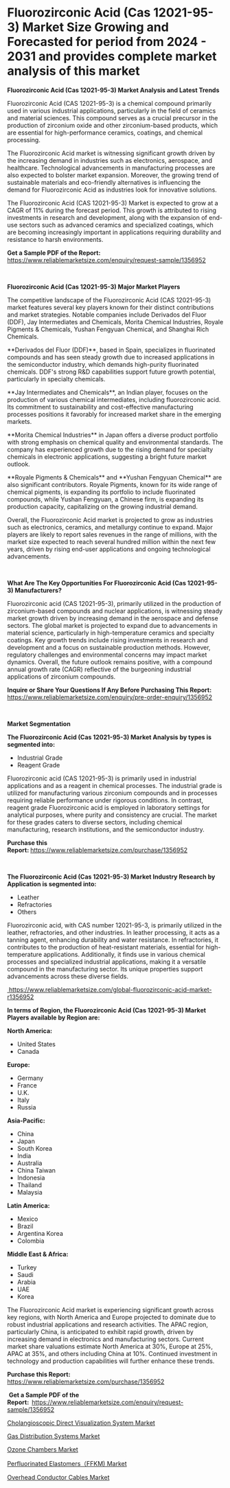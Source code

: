 <p><h1>Fluorozirconic Acid (Cas 12021-95-3) Market Size Growing and Forecasted for period from 2024 - 2031 and provides complete market analysis of this market</h1></p><p><strong>Fluorozirconic Acid (Cas 12021-95-3) Market Analysis and Latest Trends</strong></p>
<p><p>Fluorozirconic Acid (CAS 12021-95-3) is a chemical compound primarily used in various industrial applications, particularly in the field of ceramics and material sciences. This compound serves as a crucial precursor in the production of zirconium oxide and other zirconium-based products, which are essential for high-performance ceramics, coatings, and chemical processing.</p><p>The Fluorozirconic Acid market is witnessing significant growth driven by the increasing demand in industries such as electronics, aerospace, and healthcare. Technological advancements in manufacturing processes are also expected to bolster market expansion. Moreover, the growing trend of sustainable materials and eco-friendly alternatives is influencing the demand for Fluorozirconic Acid as industries look for innovative solutions.</p><p>The Fluorozirconic Acid (CAS 12021-95-3) Market is expected to grow at a CAGR of 11% during the forecast period. This growth is attributed to rising investments in research and development, along with the expansion of end-use sectors such as advanced ceramics and specialized coatings, which are becoming increasingly important in applications requiring durability and resistance to harsh environments.</p></p>
<p><strong>Get a Sample PDF of the Report:&nbsp;</strong> <a href="https://www.reliablemarketsize.com/enquiry/request-sample/1356952?utm_campaign=1832&utm_medium=2&utm_source=Github&utm_content=ia&utm_term=05122024&utm_id=fluorozirconic-acid-cas-12021-95-3">https://www.reliablemarketsize.com/enquiry/request-sample/1356952</a></p>
<p>&nbsp;</p>
<p><strong>Fluorozirconic Acid (Cas 12021-95-3) Major Market Players</strong></p>
<p><p>The competitive landscape of the Fluorozirconic Acid (CAS 12021-95-3) market features several key players known for their distinct contributions and market strategies. Notable companies include Derivados del Fluor (DDF), Jay Intermediates and Chemicals, Morita Chemical Industries, Royale Pigments & Chemicals, Yushan Fengyuan Chemical, and Shanghai Rich Chemicals.</p><p>**Derivados del Fluor (DDF)**, based in Spain, specializes in fluorinated compounds and has seen steady growth due to increased applications in the semiconductor industry, which demands high-purity fluorinated chemicals. DDF's strong R&D capabilities support future growth potential, particularly in specialty chemicals.</p><p>**Jay Intermediates and Chemicals**, an Indian player, focuses on the production of various chemical intermediates, including fluorozirconic acid. Its commitment to sustainability and cost-effective manufacturing processes positions it favorably for increased market share in the emerging markets.</p><p>**Morita Chemical Industries** in Japan offers a diverse product portfolio with strong emphasis on chemical quality and environmental standards. The company has experienced growth due to the rising demand for specialty chemicals in electronic applications, suggesting a bright future market outlook.</p><p>**Royale Pigments & Chemicals** and **Yushan Fengyuan Chemical** are also significant contributors. Royale Pigments, known for its wide range of chemical pigments, is expanding its portfolio to include fluorinated compounds, while Yushan Fengyuan, a Chinese firm, is expanding its production capacity, capitalizing on the growing industrial demand.</p><p>Overall, the Fluorozirconic Acid market is projected to grow as industries such as electronics, ceramics, and metallurgy continue to expand. Major players are likely to report sales revenues in the range of millions, with the market size expected to reach several hundred million within the next few years, driven by rising end-user applications and ongoing technological advancements.</p></p>
<p>&nbsp;</p>
<p><strong>What Are The Key Opportunities For Fluorozirconic Acid (Cas 12021-95-3) Manufacturers?</strong></p>
<p><p>Fluorozirconic acid (CAS 12021-95-3), primarily utilized in the production of zirconium-based compounds and nuclear applications, is witnessing steady market growth driven by increasing demand in the aerospace and defense sectors. The global market is projected to expand due to advancements in material science, particularly in high-temperature ceramics and specialty coatings. Key growth trends include rising investments in research and development and a focus on sustainable production methods. However, regulatory challenges and environmental concerns may impact market dynamics. Overall, the future outlook remains positive, with a compound annual growth rate (CAGR) reflective of the burgeoning industrial applications of zirconium compounds.</p></p>
<p><strong>Inquire or Share Your Questions If Any Before Purchasing This Report:</strong> <a href="https://www.reliablemarketsize.com/enquiry/pre-order-enquiry/1356952?utm_campaign=1832&utm_medium=2&utm_source=Github&utm_content=ia&utm_term=05122024&utm_id=fluorozirconic-acid-cas-12021-95-3">https://www.reliablemarketsize.com/enquiry/pre-order-enquiry/1356952</a></p>
<p>&nbsp;</p>
<p><strong>Market Segmentation</strong></p>
<p><strong>The Fluorozirconic Acid (Cas 12021-95-3) Market Analysis by types is segmented into:</strong></p>
<p><ul><li>Industrial Grade</li><li>Reagent Grade</li></ul></p>
<p><p>Fluorozirconic acid (CAS 12021-95-3) is primarily used in industrial applications and as a reagent in chemical processes. The industrial grade is utilized for manufacturing various zirconium compounds and in processes requiring reliable performance under rigorous conditions. In contrast, reagent grade Fluorozirconic acid is employed in laboratory settings for analytical purposes, where purity and consistency are crucial. The market for these grades caters to diverse sectors, including chemical manufacturing, research institutions, and the semiconductor industry.</p></p>
<p><strong>Purchase this Report:&nbsp;</strong><a href="https://www.reliablemarketsize.com/purchase/1356952?utm_campaign=1832&utm_medium=2&utm_source=Github&utm_content=ia&utm_term=05122024&utm_id=fluorozirconic-acid-cas-12021-95-3">https://www.reliablemarketsize.com/purchase/1356952</a></p>
<p>&nbsp;</p>
<p><strong>The Fluorozirconic Acid (Cas 12021-95-3) Market Industry Research by Application is segmented into:</strong></p>
<p><ul><li>Leather</li><li>Refractories</li><li>Others</li></ul></p>
<p><p>Fluorozirconic acid, with CAS number 12021-95-3, is primarily utilized in the leather, refractories, and other industries. In leather processing, it acts as a tanning agent, enhancing durability and water resistance. In refractories, it contributes to the production of heat-resistant materials, essential for high-temperature applications. Additionally, it finds use in various chemical processes and specialized industrial applications, making it a versatile compound in the manufacturing sector. Its unique properties support advancements across these diverse fields.</p></p>
<p><a href="https://www.reliablemarketsize.com/global-fluorozirconic-acid-market-r1356952?utm_campaign=1832&utm_medium=2&utm_source=Github&utm_content=ia&utm_term=05122024&utm_id=fluorozirconic-acid-cas-12021-95-3">&nbsp;https://www.reliablemarketsize.com/global-fluorozirconic-acid-market-r1356952</a></p>
<p><strong>In terms of Region, the Fluorozirconic Acid (Cas 12021-95-3) Market Players available by Region are:</strong></p>
<p>
    <p> <strong> North America: </strong>
        <ul>
            <li>United States</li>
            <li>Canada</li>
        </ul>
        </p> 
    <p> <strong> Europe: </strong>
        <ul>
            <li>Germany</li>
            <li>France</li>
            <li>U.K.</li>
            <li>Italy</li>
            <li>Russia</li>
        </ul>
        </p> 
    <p> <strong> Asia-Pacific: </strong>
        <ul>
            <li>China</li>
            <li>Japan</li>
            <li>South Korea</li>
            <li>India</li>
            <li>Australia</li>
            <li>China Taiwan</li>
            <li>Indonesia</li>
            <li>Thailand</li>
            <li>Malaysia</li>
        </ul>
        </p> 
    <p> <strong> Latin America: </strong>
        <ul>
            <li>Mexico</li>
            <li>Brazil</li>
            <li>Argentina Korea</li>
            <li>Colombia</li>
        </ul>
        </p> 
    <p> <strong> Middle East & Africa: </strong>
        <ul>
            <li>Turkey</li>
            <li>Saudi</li>
            <li>Arabia</li>
            <li>UAE</li>
            <li>Korea</li>
        </ul>
    </p>
    </p>
<p><p>The Fluorozirconic Acid market is experiencing significant growth across key regions, with North America and Europe projected to dominate due to robust industrial applications and research activities. The APAC region, particularly China, is anticipated to exhibit rapid growth, driven by increasing demand in electronics and manufacturing sectors. Current market share valuations estimate North America at 30%, Europe at 25%, APAC at 35%, and others including China at 10%. Continued investment in technology and production capabilities will further enhance these trends.</p></p>
<p><strong>Purchase this Report: </strong><a href="https://www.reliablemarketsize.com/purchase/1356952?utm_campaign=1832&utm_medium=2&utm_source=Github&utm_content=ia&utm_term=05122024&utm_id=fluorozirconic-acid-cas-12021-95-3">https://www.reliablemarketsize.com/purchase/1356952</a></p>
<p>&nbsp;<strong>Get a Sample PDF of the Report:&nbsp;&nbsp;</strong><a href="https://www.reliablemarketsize.com/enquiry/request-sample/1356952?utm_campaign=1832&utm_medium=2&utm_source=Github&utm_content=ia&utm_term=05122024&utm_id=fluorozirconic-acid-cas-12021-95-3">https://www.reliablemarketsize.com/enquiry/request-sample/1356952</a></p>
<p><strong></strong></p>
<p><p><a href="https://issuu.com/reportprime-2/docs/cholangioscopic-direct-visualization-system-market?utm_campaign=1832&utm_medium=2&utm_source=Github&utm_content=ia&utm_term=05122024&utm_id=fluorozirconic-acid-cas-12021-95-3">Cholangioscopic Direct Visualization System Market</a></p><p><a href="https://www.linkedin.com/pulse/anticipated-cagr-42-gas-distribution-systems-market-analysis-q0ipf?utm_campaign=1832&utm_medium=2&utm_source=Github&utm_content=ia&utm_term=05122024&utm_id=fluorozirconic-acid-cas-12021-95-3">Gas Distribution Systems Market</a></p><p><a href="https://www.linkedin.com/pulse/evaluating-future-ozone-chambers-market-size-drivers-expected-bwjzf?utm_campaign=1832&utm_medium=2&utm_source=Github&utm_content=ia&utm_term=05122024&utm_id=fluorozirconic-acid-cas-12021-95-3">Ozone Chambers Market</a></p><p><a href="https://github.com/AKSHATREPORTPRIME/Market-Research-Report-List-6/blob/main/perfluorinated-elastomersffkm-market.md?utm_campaign=1832&utm_medium=2&utm_source=Github&utm_content=ia&utm_term=05122024&utm_id=fluorozirconic-acid-cas-12021-95-3">Perfluorinated Elastomers（FFKM) Market</a></p><p><a href="https://issuu.com/reportprime-2/docs/overhead-conductor-cables-market-size-2030.pptx?utm_campaign=1832&utm_medium=2&utm_source=Github&utm_content=ia&utm_term=05122024&utm_id=fluorozirconic-acid-cas-12021-95-3">Overhead Conductor Cables Market</a></p></p>